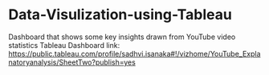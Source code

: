 # Data-Visulization-using-Tableau
Dashboard that shows some key insights drawn from YouTube video statistics
Tableau Dashboard link: https://public.tableau.com/profile/sadhvi.isanaka#!/vizhome/YouTube_Explanatoryanalysis/SheetTwo?publish=yes
